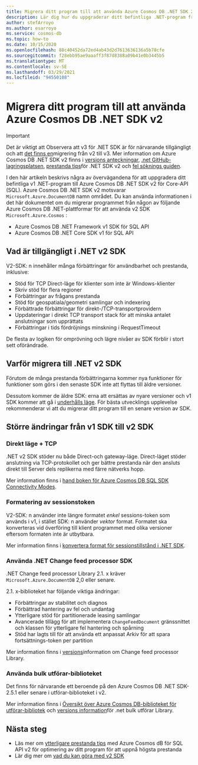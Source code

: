 ```yaml
---
title: Migrera ditt program till att använda Azure Cosmos DB .NET SDK 2,0 (Microsoft. Azure. Cosmos)
description: Lär dig hur du uppgraderar ditt befintliga .NET-program från v1 SDK till .NET SDK v2 för Core-API (SQL).
author: stefArroyo
ms.author: esarroyo
ms.service: cosmos-db
ms.topic: how-to
ms.date: 10/15/2020
ms.openlocfilehash: 88c40452da72ed4ab43d2d7613636136a5b78cfe
ms.sourcegitcommit: f28ebb95ae9aaaff3f87d8388a09b41e0b3445b5
ms.translationtype: MT
ms.contentlocale: sv-SE
ms.lasthandoff: 03/29/2021
ms.locfileid: "94550108"
---
```

# <a name="migrate-your-application-to-use-the-azure-cosmos-db-net-sdk-v2"></a>Migrera ditt program till att använda Azure Cosmos DB .NET SDK v2

> [!IMPORTANT]
> Det är viktigt att Observera att v3 för .NET SDK är för närvarande tillgängligt och att [det finns en](migrate-dotnet-v3.md)migrering från v2 till v3. Mer information om Azure Cosmos DB .NET SDK v2 finns i [versions anteckningar](sql-api-sdk-dotnet.md), [.net GitHub-lagringsplatsen](https://github.com/Azure/azure-cosmos-dotnet-v2), [prestanda tips](performance-tips.md)för .NET SDK v2 och [fel söknings guiden](troubleshoot-dot-net-sdk.md).
>

I den här artikeln beskrivs några av övervägandena för att uppgradera ditt befintliga v1 .NET-program till Azure Cosmos DB .NET SDK v2 för Core-API (SQL). Azure Cosmos DB .NET SDK v2 motsvarar `Microsoft.Azure.DocumentDB` namn området. Du kan använda informationen i det här dokumentet om du migrerar programmet från någon av följande Azure Cosmos DB .NET-plattformar för att använda v2 SDK `Microsoft.Azure.Cosmos` :

* Azure Cosmos DB .NET Framework v1 SDK för SQL API
* Azure Cosmos DB .NET Core SDK v1 för SQL API

## <a name="whats-available-in-the-net-v2-sdk"></a>Vad är tillgängligt i .NET v2 SDK

V2-SDK: n innehåller många förbättringar för användbarhet och prestanda, inklusive:

* Stöd för TCP Direct-läge för klienter som inte är Windows-klienter
* Skriv stöd för flera regioner
* Förbättringar av frågans prestanda
* Stöd för geospatiala/geometri samlingar och indexering
* Förbättrade förbättringar för direkt-/TCP-transportprovidern
* Uppdateringar i direkt TCP transport stack för att minska antalet anslutningar som upprättats
* Förbättringar i tids fördröjnings minskning i RequestTimeout

De flesta av logiken för omprövning och lägre nivåer av SDK förblir i stort sett oförändrade.

## <a name="why-migrate-to-the-net-v2-sdk"></a>Varför migrera till .NET v2 SDK

Förutom de många prestanda förbättringarna kommer nya funktioner för funktioner som görs i den senaste SDK inte att flyttas till äldre versioner.

Dessutom kommer de äldre SDK: erna att ersättas av nyare versioner och v1 SDK kommer att gå i [underhålls läge](sql-api-sdk-dotnet.md). För bästa utvecklings upplevelse rekommenderar vi att du migrerar ditt program till en senare version av SDK.

## <a name="major-changes-from-v1-sdk-to-v2-sdk"></a>Större ändringar från v1 SDK till v2 SDK

### <a name="direct-mode--tcp"></a>Direkt läge + TCP

.NET v2 SDK stöder nu både Direct-och gateway-läge. Direct-läget stöder anslutning via TCP-protokollet och ger bättre prestanda när den ansluts direkt till Server dels replikerna med färre nätverks hopp.

Mer information finns i [hand boken för Azure Cosmos DB SQL SDK Connectivity Modes](sql-sdk-connection-modes.md).

### <a name="session-token-formatting"></a>Formatering av sessionstoken

V2-SDK: n använder inte längre formatet *enkel* sessions-token som används i v1, i stället SDK: n använder *vektor* format. Formatet ska konverteras vid överföring till klient programmet med olika versioner eftersom formaten inte är utbytbara.

Mer information finns i [konvertera format för sessionstillstånd i .NET SDK](how-to-convert-session-token.md).

### <a name="using-the-net-change-feed-processor-sdk"></a>Använda .NET Change feed processor SDK

.NET Change feed processor Library 2.1. x kräver `Microsoft.Azure.DocumentDB` 2,0 eller senare.

2.1. x-biblioteket har följande viktiga ändringar:

* Förbättringar av stabilitet och diagnos
* Förbättrad hantering av fel och undantag
* Ytterligare stöd för partitionerade leasing samlingar
* Avancerade tillägg för att implementera `ChangeFeedDocument` gränssnittet och klassen för ytterligare fel hantering och spårning
* Stöd har lagts till för att använda ett anpassat Arkiv för att spara fortsättnings-token per partition

Mer information finns i [versions](sql-api-sdk-dotnet-changefeed.md)information om Change feed processor Library.

### <a name="using-the-bulk-executor-library"></a>Använda bulk utförar-biblioteket

Det finns för närvarande ett beroende på den Azure Cosmos DB .NET SDK-2.5.1 eller senare i utförar-biblioteket i v2.

Mer information finns i [Översikt över Azure Cosmos DB-biblioteket för utförar-bibliotek](bulk-executor-overview.md) och [versions information](sql-api-sdk-bulk-executor-dot-net.md)för .net bulk utförar Library.

## <a name="next-steps"></a>Nästa steg

* Läs mer om [ytterligare prestanda tips](sql-api-get-started.md) med Azure Cosmos dB för SQL API v2 för optimering av ditt program för att uppnå högsta prestanda
* Lär dig mer om [vad du kan göra med v2 SDK](sql-api-dotnet-samples.md)